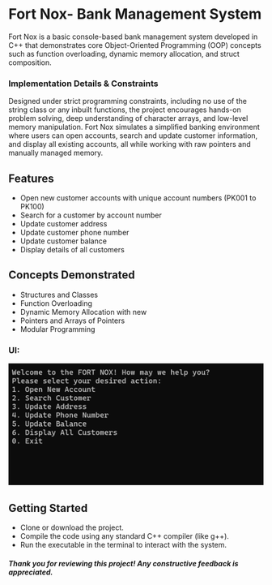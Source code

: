 # Fort Nox- Bank Management System
Fort Nox is a basic console-based bank management system developed in C++ that demonstrates core Object-Oriented Programming (OOP) concepts such as function overloading, dynamic memory allocation, and struct composition.
### Implementation Details & Constraints
Designed under strict programming constraints, including no use of the string class or any inbuilt functions, the project encourages hands-on problem solving, deep understanding of character arrays, and low-level memory manipulation. Fort Nox simulates a simplified banking environment where users can open accounts, search and update customer information, and display all existing accounts, all while working with raw pointers and manually managed memory.
## Features
- Open new customer accounts with unique account numbers (PK001 to PK100)
- Search for a customer by account number
- Update customer address 
- Update customer phone number 
- Update customer balance 
- Display details of all customers
## Concepts Demonstrated
- Structures and Classes
- Function Overloading
- Dynamic Memory Allocation with new
- Pointers and Arrays of Pointers
- Modular Programming
### UI:
![UI](https://github.com/ImamaSarwar/Bank-Management-System/raw/2989074b3ee396f0abde1baa0fcc22a6bb62db58/UI.png)
## Getting Started
- Clone or download the project.
- Compile the code using any standard C++ compiler (like g++).
- Run the executable in the terminal to interact with the system.
##### Thank you for reviewing this project! Any constructive feedback is appreciated.
